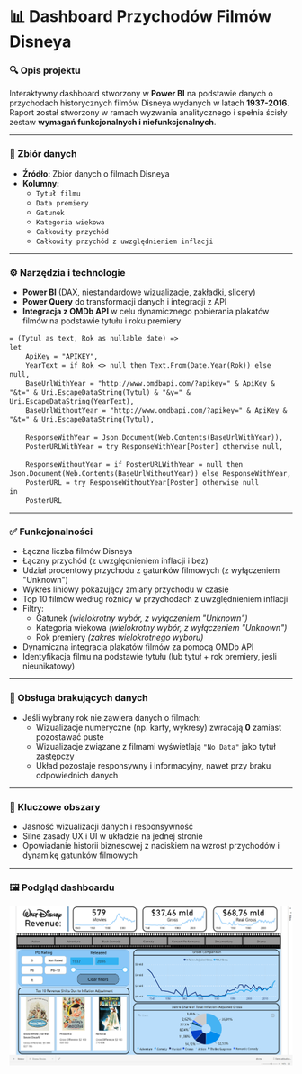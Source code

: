 # 📊 Dashboard Przychodów Filmów Disneya

### 🔍 Opis projektu
Interaktywny dashboard stworzony w **Power BI** na podstawie danych o przychodach historycznych filmów Disneya wydanych w latach **1937-2016**. Raport został stworzony w ramach wyzwania analitycznego i spełnia ścisły zestaw **wymagań funkcjonalnych i niefunkcjonalnych**.

---

### 📁 Zbiór danych
- **Źródło:** Zbiór danych o filmach Disneya  
- **Kolumny:**  
  - `Tytuł filmu`  
  - `Data premiery`  
  - `Gatunek`  
  - `Kategoria wiekowa`  
  - `Całkowity przychód`  
  - `Całkowity przychód z uwzględnieniem inflacji`

---

### ⚙️ Narzędzia i technologie
- **Power BI** (DAX, niestandardowe wizualizacje, zakładki, slicery)
- **Power Query** do transformacji danych i integracji z API
- **Integracja z OMDb API** w celu dynamicznego pobierania plakatów filmów na podstawie tytułu i roku premiery

```powerquery
= (Tytul as text, Rok as nullable date) =>
let
    ApiKey = "APIKEY",
    YearText = if Rok <> null then Text.From(Date.Year(Rok)) else null,
    BaseUrlWithYear = "http://www.omdbapi.com/?apikey=" & ApiKey & "&t=" & Uri.EscapeDataString(Tytul) & "&y=" & Uri.EscapeDataString(YearText),
    BaseUrlWithoutYear = "http://www.omdbapi.com/?apikey=" & ApiKey & "&t=" & Uri.EscapeDataString(Tytul),

    ResponseWithYear = Json.Document(Web.Contents(BaseUrlWithYear)),
    PosterURLWithYear = try ResponseWithYear[Poster] otherwise null,

    ResponseWithoutYear = if PosterURLWithYear = null then Json.Document(Web.Contents(BaseUrlWithoutYear)) else ResponseWithYear,
    PosterURL = try ResponseWithoutYear[Poster] otherwise null
in
    PosterURL
```

---

### ✅ Funkcjonalności
- Łączna liczba filmów Disneya
- Łączny przychód (z uwzględnieniem inflacji i bez)
- Udział procentowy przychodu z gatunków filmowych (z wyłączeniem "Unknown")
- Wykres liniowy pokazujący zmiany przychodu w czasie
- Top 10 filmów według różnicy w przychodach z uwzględnieniem inflacji
- Filtry:
  - Gatunek *(wielokrotny wybór, z wyłączeniem "Unknown")*
  - Kategoria wiekowa *(wielokrotny wybór, z wyłączeniem "Unknown")*
  - Rok premiery *(zakres wielokrotnego wyboru)*  
- Dynamiczna integracja plakatów filmów za pomocą OMDb API
- Identyfikacja filmu na podstawie tytułu (lub tytuł + rok premiery, jeśli nieunikatowy)

---

### 🧩 Obsługa brakujących danych
- Jeśli wybrany rok nie zawiera danych o filmach:
  - Wizualizacje numeryczne (np. karty, wykresy) zwracają **0** zamiast pozostawać puste
  - Wizualizacje związane z filmami wyświetlają `"No Data"` jako tytuł zastępczy
  - Układ pozostaje responsywny i informacyjny, nawet przy braku odpowiednich danych

---

### 🌟 Kluczowe obszary
- Jasność wizualizacji danych i responsywność
- Silne zasady UX i UI w układzie na jednej stronie
- Opowiadanie historii biznesowej z naciskiem na wzrost przychodów i dynamikę gatunków filmowych

---

### 🖼️ Podgląd dashboardu
<p align="center">
  <img src="image-1.png" alt="Zrzut ekranu dashboardu Power BI - Filmy Disneya" width="700"/>
</p>
